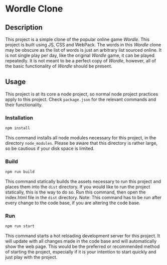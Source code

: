 # Wordle Clone

## Description

This project is a simple clone of the popular online game _Wordle_. This project is built using JS, CSS and WebPack. The words in this _Wordle_ clone may be obscure as the list of words is just an arbitrary list sourced online. It is not single play per day, like the original _Wordle_ game, it can be played repeatedly. It is not meant to be a perfect copy of _Wordle_, however, all of the basic functionality of _Wordle_ should be present.

## Usage

This project is at its core a node project, so normal node project practices apply to this project. Check `package.json` for the relevant commands and their functionality.

### Installation

```bash
npm install
```

This command installs all node modules necessary for this project, in the directory `node_modules`. Please be aware that this directory is rather large, so be cautious if your disk space is limited.

### Build

```bash
npm run build
```

This command statically builds the assets necessary to run this project and places them into the `dist` directory. If you would like to run the project statically, this is the way to do so. Run this command, then open the index.html file in the `dist` directory. Note: This command has to be run after every change to the code base, if you are altering the code base.

### Run

```bash
npm run start
```

This command starts a hot reloading development server for this project. It will update with all changes made in the code base and will automatically show the web page. This would be the preferred or recommended method of starting the project, especially if it is your intention to start quickly and just play with the project.
